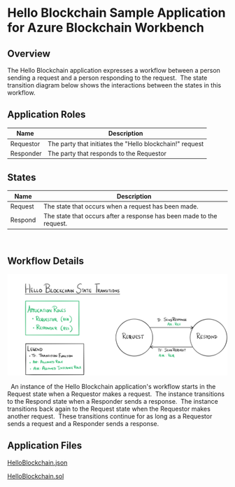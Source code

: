 Hello Blockchain Sample Application 
for Azure Blockchain Workbench
==================================================================

Overview 
---------

The Hello Blockchain application expresses a workflow between a person sending
a request and a person responding to the request.  The state transition diagram
below shows the interactions between the states in this workflow. 

Application Roles 
------------------

| Name  |  Description |
|------------|-------------------------------------------------------------------------------------------|
| Requestor  |  The party that initiates the "Hello blockchain!" request                                 |
| Responder  |  The party that responds to the Requestor |


States 
-------

| Name  |  Description |
|----------|-------------------------------------------------------------------------------------------|
| Request  | The state that occurs when a request has been made.  |
| Respond  | The state that occurs after a response has been made to the request.  |

 

Workflow Details
----------------

![state diagram of workflow](media/5aba06dd9b98e017f7031946d0187fb7.png)

 
An instance of the Hello Blockchain application's workflow starts in the Request
state when a Requestor makes a request.  The instance transitions to the Respond
state when a Responder sends a response.  The instance transitions back again to
the Request state when the Requestor makes another request.  These transitions
continue for as long as a Requestor sends a request and a Responder sends a
response. 

Application Files
-----------------

[HelloBlockchain.json](HelloBlockchain.json)

[HelloBlockchain.sol](HelloBlockchain.sol)
